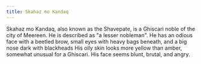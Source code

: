 ```yaml
---
title: Skahaz mo Kandaq
---
```


Skahaz mo Kandaq, also known as the Shavepate, is a Ghiscari noble of the city of Meereen. He is described as "a lesser nobleman". He has an odious face with a beetled brow, small eyes with heavy bags beneath, and a big nose dark with blackheads His oily skin looks more yellow than amber, somewhat unusual for a Ghiscari. His face seems blunt, brutal, and angry. 


